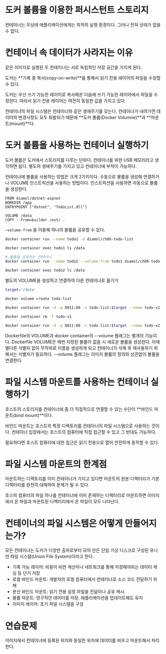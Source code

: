 # 도커 볼륨을 이용한 퍼시스턴트 스토리지
컨테이너는 무상태 애플리케이션에게는 최적의 실행 환경이다. 그러나 전혀 상태가 없을 수 없다.

# 컨테이너 속 데이터가 사라지는 이유

같은 이미지로 실행된 두 컨테이너는 서로 독립적인 저장 공간을 가지게 된다.

도커는 **기록 중 복사(copy-on-write)**를 통해서 읽기 전용 레이어의 파일을 수정할 수 있다.

도커는 우선 쓰기 가능한 레이어로 복사해온 다음에 쓰기 가능한 레이어에서 파일을 수정한다. 따라서 읽기 전용 레이어는 여전히 동일한 값을 가지고 있다.

컨테이너의 파일 시스템은 컨테이너와 같은 생애주기를 갖는다. 컨테이너가 내려가면 데이터의 변경사항도 모두 휘발되기 때문에 **도커 볼륨(Docker Volumne)**과 **마운트(mount)**다.

# 도커 볼륨을 사용하는 컨테이너 실행하기

도커 볼륨은 도커에서 스토리지를 다루는 단위다. 컨테이너를 위한 USB 메모리라고 생각하면 쉽다. 별도의 생애주기를 가지고 있고 컨테이너에 부착이 가능하다.

컨테이너에 볼륨을 사용하는 방법은 크게 2가지이다. 수동으로 볼륨을 생성해 연결하거나 VOLUME 인스트럭션을 사용하는 방법이다. 인스트럭션을 사용하면 자동으로 볼륨을 생성한다.

```docker
FROM diamol/dotnet-aspnet
WORKDIR /app
ENTRYPOINT ["dotnet", "TodoList.dll"]

VOLUME /data
COPY --from=builder /out/ .
```

`—volume-from` 을 이용해 하나의 볼륨을 공유할 수 있다.

```bash
docker container run --name todo1 -d diamol/ch06-todo-list

docker container exec todo1 ls /data

# 볼륨을 공유하는 컨테이너
docker container run --name todo2 --volume-from todo1 diamol/ch06-todo-list

docker container exec todo2 ls /data
```

별도의 VOLUME을 생성하고 연결하여 다른 컨테이너로 옮기기

```bash
target='/data'

docker volume create todo-list

docker container run -d -p 8011:80 -v todo-list:$target --name todo-v1 diamol/ch06-todo-list

docker container rm -f todo-v1

docker container run -d -p 8011:80 -v todo-list:$target --name todo-v2 diamol/ch06-todo-list:v2
```

Dockerfile의 VOLUME과 docker container의 --volume 플래그는 별개의 기능이다. Dockerfile VOLUME은 매번 지정된 볼륨이 없을 시 새로운 볼륨을 생성한다. 이때 별다른 식별자 없이 무작위로 이름을 생성하게 되고 컨테이너가 삭제 후 재사용하기 위해서는 식별자가 필요하다. --volume 플래그는 이미지 볼륨의 정의와 상관없이 볼륨을 연결한다.

# 파일 시스템 마운트를 사용하는 컨테이너 실행하기

호스트의 스토리지를 컨테이너에 좀 더 직접적으로 연결할 수 있는 수단이 **바인드 마운트(bind mount)**이다.

바인드 마운트는 호스트의 특정 디렉토리를 컨테이너의 파일 시스템으로 사용하는 것이다. 컨테이너 입장에서는 호스트의 컴퓨터에 직접 접근할 수 있고 그 반대도 가능하다.

필요하다면 호스트 컴퓨터에 대한 접근은 읽기 전용으로 열어 안전하게 동작할 수 있다.

# 파일 시스템 마운트의 한계점

마운트하는 디렉토리를 이미 컨테이너가 가지고 있다면 마운트의 원본 디렉터리가 기본 디렉터리를 완전히 대체하여 문제가 될 수 있다.

호스틔 컴퓨터의 파일 하나를 컨테이너에 이미 존재하는 디렉터리로 마운트하면 이미지에서 온 파일과 마운트된 디렉터리에서 온 파일이 모두 나타난다.

# 컨테이너의 파일 시스템은 어떻게 만들어지는가?

모든 컨테이너는 도커가 다양한 출처로부터 모아 만든 단일 가상 디스크로 구성된 유니언 파일 시스템(Union File System)이라고 한다.

- 기록 가능 레이어: 비용이 비싼 계산이나 네트워크를 통해 저장해야되는 데이터 캐싱 등 단기 저장
- 로컬 바인드 마운트: 개발자의 로컬 컴퓨터에서 컨테이너로 소스 코드 전달하기 위해
- 분산 바인드 마운트: 읽기 전용 설정 파일을 전달이나 공유 캐시.
- 볼륨 마운트: 영구적인 데이터를 저장. 애플리케이션을 업데이트해도 유지
- 이미지 레이어: 초기 파일 시스템을 구성

# 연습문제

이미지에서 컨테이너에 등록된 위치와 동일한 위치에 데이터를 비우고 마운트해서 처리한다.
